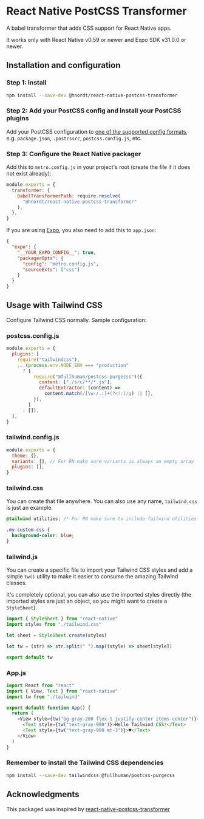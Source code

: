 # React Native PostCSS Transformer

A babel transformer that adds CSS support for React Native apps.

It works only with React Native v0.59 or newer and Expo SDK v31.0.0 or newer.

## Installation and configuration

### Step 1: Install

```sh
npm install --save-dev @hnordt/react-native-postcss-transformer
```

### Step 2: Add your PostCSS config and install your PostCSS plugins

Add your PostCSS configuration to [one of the supported config formats](https://github.com/michael-ciniawsky/postcss-load-config), e.g. `package.json`, `.postcssrc`, `postcss.config.js`, etc.

### Step 3: Configure the React Native packager

Add this to `metro.config.js` in your project's root (create the file if it does not exist already):

```js
module.exports = {
  transformer: {
    babelTransformerPath: require.resolve(
      "@hnordt/react-native-postcss-transformer"
    ),
  },
}
```

If you are using [Expo](https://expo.io), you also need to add this to `app.json`:

```json
{
  "expo": {
    "__YOUR_EXPO_CONFIG__": true,
    "packagerOpts": {
      "config": "metro.config.js",
      "sourceExts": ["css"]
    }
  }
}
```

## Usage with Tailwind CSS

Configure Tailwind CSS normally. Sample configuration:

### postcss.config.js

```js
module.exports = {
  plugins: [
    require("tailwindcss"),
    ...(process.env.NODE_ENV === "production"
      ? [
          require("@fullhuman/postcss-purgecss")({
            content: ["./src/**/*.js"],
            defaultExtractor: (content) =>
              content.match(/[\w-/.:]+(?<!:)/g) || [],
          }),
        ]
      : []),
  ],
}
```

### tailwind.config.js

```js
module.exports = {
  theme: {},
  variants: [], // For RN make sure variants is always an empty array
  plugins: [],
}
```

### tailwind.css

You can create that file anywhere. You can also use any name, `tailwind.css` is just an example.

```css
@tailwind utilities; /* For RN make sure to include Tailwind utilities only */

.my-custom-css {
  background-color: blue;
}
```

### tailwind.js

You can create a specific file to import your Tailwind CSS styles and add a simple `tw()` utility to make it easier to consume the amazing Tailwind classes.

It's completely optional, you can also use the imported styles directly (the imported styles are just an object, so you might want to create a `StyleSheet`).

```js
import { StyleSheet } from "react-native"
import styles from "./tailwind.css"

let sheet = StyleSheet.create(styles)

let tw = (str) => str.split(" ").map((style) => sheet[style])

export default tw
```

### App.js

```js
import React from "react"
import { View, Text } from "react-native"
import tw from "./tailwind"

export default function App() {
  return (
    <View style={tw("bg-gray-200 flex-1 justify-center items-center")}>
      <Text style={tw("text-gray-900")}>Hello Tailwind CSS!</Text>
      <Text style={tw("text-gray-900 mt-3")}>♥️</Text>
    </View>
  )
}
```

### Remember to install the Tailwind CSS dependencies

```sh
npm install --save-dev tailwindcss @fullhuman/postcss-purgecss
```

## Acknowledgments

This packaged was inspired by [react-native-postcss-transformer](https://github.com/kristerkari/react-native-postcss-transformer)
